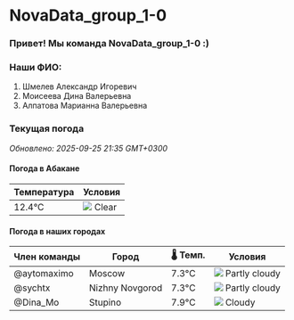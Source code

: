 # NovaData_group_1-0
### Привет! Мы команда NovaData_group_1-0 :)

### Наши ФИО:
1. Шмелев Александр Игоревич
2. Моисеева Дина Валерьевна
3. Алпатова Марианна Валерьевна

### Текущая погода
<!-- WEATHER:START -->
_Обновлено: 2025-09-25 21:35 GMT+0300_

#### Погода в Абакане

| Температура | Условия |
|-------------|----------|
| 12.4°C     | ![](https://cdn.weatherapi.com/weather/64x64/night/113.png) Clear |

#### Погода в наших городах

| Член команды  | Город               | 🌡️ Темп.  | Условия          |
|---------------|---------------------|-----------|--------------------|
| @aytomaximo    | Moscow              |    7.3°C | ![](https://cdn.weatherapi.com/weather/64x64/night/116.png) Partly cloudy |
| @sychtx        | Nizhny Novgorod     |    7.3°C | ![](https://cdn.weatherapi.com/weather/64x64/night/116.png) Partly cloudy |
| @Dina_Mo       | Stupino             |    7.9°C | ![](https://cdn.weatherapi.com/weather/64x64/night/119.png) Cloudy       |

<!-- WEATHER:END -->
